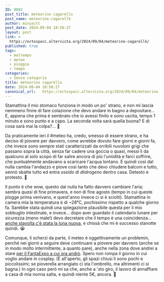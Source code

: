 ```yaml
---
ID: 9002
post_title: meteorino cagarello
post_name: meteorino-cagarellk
author: minioctt
post_date: 2024-09-04 10:58:27
layout: post
link: >
  https://octospacc.altervista.org/2024/09/04/meteorino-cagarellk/
published: true
tags:
  - maltempo
  - meteo
  - pioggia
  - tempo
categories:
  - Senza categoria
title: meteorino cagarello
date: 2024-09-04 10:58:27
canonical_url:   https://octospacc.altervista.org/2024/09/04/meteorino-cagarellk/
---
```

<!-- wp:paragraph -->
<p>Stamattina il mio stomaco funziona in modo un po' strano, e non mi lascia nemmeno finire di fare colazione che devo andare in bagno a depositare... E, appena che prima è sembrato che io avessi finito e sono uscita, tempo 1 minuto e sono punto e a capo. La seconda volta sarà quella buona? E di cosa sarà mai la colpa?... 🤫</p>
<!-- /wp:paragraph -->

<!-- wp:paragraph -->
<p>Da praticamente ieri il #meteo ha, credo, smesso di essere strano, e ha deciso di piovere per davvero, come avrebbe dovuto fare giorni e giorni fa, che invece sono sempre stati caratterizzati da orribili nuvoloni grigi che passano sopra la città, senza far cadere una goccia o quasi, messi lì da qualcuno al solo scopo di far salire ancora di più l'umidità e farci soffrire, che puntualmente andavano a scaricare l'acqua lontano. E quindi così dal nulla cambia l'andazzo e piove così tanto che devo chiudere balconi e tutto, sennò sbatte tutto ed entra <em>ossido di diidrogeno</em> dentro casa. Detesto e protesto. 🤭</p>
<!-- /wp:paragraph -->

<!-- wp:paragraph -->
<p>Il punto è che wow, questo dal nulla ha fatto davvero cambiare l'aria; sembra <em>quasi</em> di fine primavera, e non di fine agosto (tempo in cui queste piogge prima venivano, e quest'anno invece ci si è sciolti). Stamattina in camera mia la temperatura è di ~28°C, pochissimo rispetto a qualche giorno fa. Sarebbe stata quindi una spiegazione plausibile questa per il mio sobbuglio intestinale, e invece... dopo aver guardato il calendario lunare per sicurezza (meno male!) devo decretare che il tempo è una coincidenza... <a href="https://www.moongiant.com/phase/9/3/2024">anche stavolta c'è stata la luna nuova</a>, e chissà che mi è successo stanotte quindi. 😭</p>
<!-- /wp:paragraph -->

<!-- wp:paragraph -->
<p>Comunque, li scherzi da parte, il meteo è oggettivamente un problemin, perché nei giorni a seguire deve continuare a piovere per davvero (anche se in modo molto intermittente, a quanto pare), anche nella zona dove andrei a stare <a href="https://bbs.spacc.eu.org/new/topic/6/raduno-fantaexpo-fantasexpo-5-6-7-8-settembre">per il FantaExpo a cui ora andrò</a>. Spero non rompa il giorno in cui voglio andare in cosplay. (È all'aperto, gli spazi chiusi lì sono pochi e piccolissimi; se pioverella arrangiato ci sta l'ombrello, ma altrimenti ci si bagna.) In ogni caso però mi sa che, anche a 'sto giro, il lavoro di annaffiare a casa di mia nonna salta, e quindi niente 5€, ancora. 🥱</p>
<!-- /wp:paragraph -->